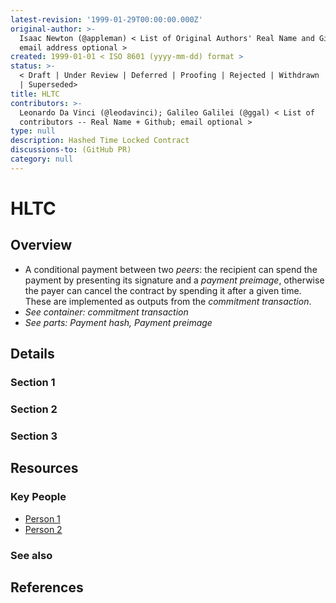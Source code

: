 ```yaml
---
latest-revision: '1999-01-29T00:00:00.000Z'
original-author: >-
  Isaac Newton (@appleman) < List of Original Authors' Real Name and Github;
  email address optional >
created: 1999-01-01 < ISO 8601 (yyyy-mm-dd) format >
status: >-
  < Draft | Under Review | Deferred | Proofing | Rejected | Withdrawn | Accepted
  | Superseded>
title: HLTC
contributors: >-
  Leonardo Da Vinci (@leodavinci); Galileo Galilei (@ggal) < List of
  contributors -- Real Name + Github; email optional >
type: null
description: Hashed Time Locked Contract
discussions-to: (GitHub PR)
category: null
---
```


# HLTC

## Overview

* A conditional payment between two _peers_: the recipient can spend the payment by presenting its signature and a _payment preimage_, otherwise the payer can cancel the contract by spending it after a given time. These are implemented as outputs from the _commitment transaction_.
* _See container: commitment transaction_
* _See parts: Payment hash, Payment preimage_

## Details

### Section 1

### Section 2

### Section 3

## Resources

### Key People

* [Person 1](hltc.md)
* [Person 2](hltc.md)

### See also

## References

